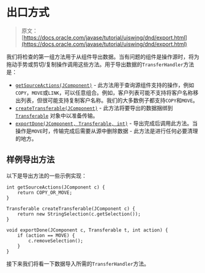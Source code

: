 # 出口方式

> 原文： [https://docs.oracle.com/javase/tutorial/uiswing/dnd/export.html](https://docs.oracle.com/javase/tutorial/uiswing/dnd/export.html)

我们将检查的第一组方法用于从组件导出数据。当有问题的组件是操作源时，将为拖动手势或剪切/复制操作调用这些方法。用于导出数据的`TransferHandler`方法是：

*   [`getSourceActions(JComponent)`](https://docs.oracle.com/javase/8/docs/api/javax/swing/TransferHandler.html#getSourceActions-javax.swing.JComponent-) - 此方法用于查询源组件支持的操作，例如`COPY`，`MOVE`或`LINK`，可以任意组合。例如，客户列表可能不支持将客户名称移出列表，但很可能支持复制客户名称。我们的大多数例子都支持`COPY`和`MOVE`。
*   [`createTransferable(JComponent)`](https://docs.oracle.com/javase/8/docs/api/javax/swing/TransferHandler.html#createTransferable-javax.swing.JComponent-) - 此方法将要导出的数据捆绑到 [`Transferable`](https://docs.oracle.com/javase/8/docs/api/java/awt/datatransfer/Transferable.html) 对象中以准备传输。
*   [`exportDone(JComponent, Transferable, int)`](https://docs.oracle.com/javase/8/docs/api/javax/swing/TransferHandler.html#exportDone-javax.swing.JComponent-java.awt.datatransfer.Transferable-int-) - 导出完成后调用此方法。当操作是`MOVE`时，传输完成后需要从源中删除数据 - 此方法是进行任何必要清理的地方。

## 样例导出方法

以下是导出方法的一些示例实现：

```
int getSourceActions(JComponent c) {
    return COPY_OR_MOVE;
}

Transferable createTransferable(JComponent c) {
    return new StringSelection(c.getSelection());
}

void exportDone(JComponent c, Transferable t, int action) {
    if (action == MOVE) {
        c.removeSelection();
    }
}

```

接下来我们将看一下数据导入所需的`TransferHandler`方法。